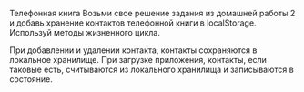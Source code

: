 Телефонная книга
Возьми свое решение задания из домашней работы 2 и добавь хранение контактов телефонной книги в localStorage. Используй методы жизненного цикла.

При добавлении и удалении контакта, контакты сохраняются в локальное хранилище.
При загрузке приложения, контакты, если таковые есть, считываются из локального хранилища и записываются в состояние.